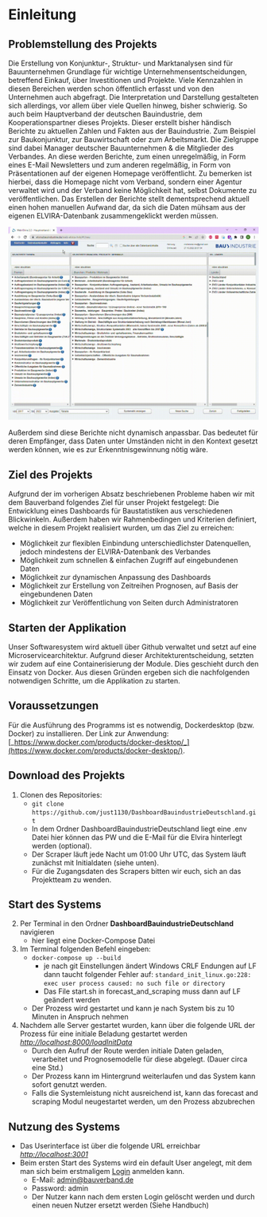 # Einleitung
## Problemstellung des Projekts
Die Erstellung von Konjunktur-, Struktur- und Marktanalysen sind für Bauunternehmen Grundlage für wichtige Unternehmensentscheidungen, betreffend Einkauf, über Investitionen und Projekte. Viele Kennzahlen in diesen Bereichen werden schon öffentlich erfasst und von den Unternehmen auch abgefragt. Die Interpretation und Darstellung gestalteten sich allerdings, vor allem über viele Quellen hinweg, bisher schwierig.
So auch beim Hauptverband der deutschen Bauindustrie, dem Kooperationspartner dieses Projekts. Dieser erstellt bisher händisch Berichte zu aktuellen Zahlen und Fakten aus der Bauindustrie. Zum Beispiel zur Baukonjunktur, zur Bauwirtschaft oder zum Arbeitsmarkt. Die Zielgruppe sind dabei Manager deutscher Bauunternehmen & die Mitglieder des Verbandes. 
An diese werden Berichte, zum einen unregelmäßig, in Form eines E-Mail Newsletters und zum anderen regelmäßig, in Form von Präsentationen auf der eigenen Homepage veröffentlicht. Zu bemerken ist hierbei, dass die Homepage nicht vom Verband, sondern einer Agentur verwaltet wird und der Verband keine Möglichkeit hat, selbst Dokumente zu veröffentlichen.
Das Erstellen der Berichte stellt dementsprechend aktuell einen hohen manuellen Aufwand dar, da sich die Daten mühsam aus der eigenen ELVIRA-Datenbank zusammengeklickt werden müssen.

![Elvira Datenbank](./Data/Elvira.gif) 

Außerdem sind diese Berichte nicht dynamisch anpassbar. Das bedeutet für deren Empfänger, dass Daten unter Umständen nicht in den Kontext gesetzt werden können, wie es zur Erkenntnisgewinnung nötig wäre.


## Ziel des Projekts
Aufgrund der im vorherigen Absatz beschriebenen Probleme haben wir mit dem Bauverband folgendes Ziel für unser Projekt festgelegt:
Die Entwicklung eines Dashboards für Baustatistiken aus verschiedenen Blickwinkeln. 
Außerdem haben wir Rahmenbedingen und Kriterien definiert, welche in diesem Projekt realisiert wurden, um das Ziel zu erreichen:

- Möglichkeit zur flexiblen Einbindung unterschiedlichster Datenquellen, jedoch mindestens der ELVIRA-Datenbank des Verbandes
- Möglichkeit zum schnellen & einfachen Zugriff auf eingebundenen Daten
- Möglichkeit zur dynamischen Anpassung des Dashboards
- Möglichkeit zur Erstellung von Zeitreihen Prognosen, auf Basis der eingebundenen Daten
- Möglichkeit zur Veröffentlichung von Seiten durch Administratoren

## Starten der Applikation
Unser Softwaresystem wird aktuell über Github verwaltet und setzt auf eine Microservicearchitektur. Aufgrund dieser Architekturentscheidung, setzten wir zudem auf eine Containerisierung der Module. Dies geschieht durch den Einsatz von Docker. Aus diesen Gründen ergeben sich die nachfolgenden notwendigen Schritte, um die Applikation zu starten.

## **Voraussetzungen**

Für die Ausführung des Programms ist es notwendig, Dockerdesktop (bzw. Docker) zu installieren. Der Link zur Anwendung: [_https://www.docker.com/products/docker-desktop/_](https://www.docker.com/products/docker-desktop/).

## **Download des Projekts**

1. Clonen des Repositories:    
    - `git clone https://github.com/just1130/DashboardBauindustrieDeutschland.git`
    - In dem Ordner DashboardBauindustrieDeutschland liegt eine .env Datei hier können das PW und die E-Mail für die Elvira hinterlegt werden (optional).
    - Der Scraper läuft jede Nacht um 01:00 Uhr UTC, das System läuft zunächst mit Initialdaten (siehe unten).
    - Für die Zugangsdaten des Scrapers bitten wir euch, sich an das Projektteam zu wenden.

## **Start des Systems**

2. Per Terminal in den Ordner **DashboardBauindustrieDeutschland** navigieren
    - hier liegt eine Docker-Compose Datei
3. Im Terminal folgenden Befehl eingeben:   
    - `docker-compose up --build`
        - je nach git Einstellungen ändert Windows CRLF Endungen auf LF dann taucht folgender Fehler auf: `standard_init_linux.go:228: exec user process caused: no such file or directory`
        - Das File start.sh in forecast_and_scraping muss dann auf LF geändert werden  
    - Der Prozess wird gestartet und kann je nach System bis zu 10 Minuten in Anspruch nehmen
4. Nachdem alle Server gestartet wurden, kann über die folgende URL der Prozess für eine initiale Beladung gestartet werden [_http://localhost:8000/loadInitData_](http://localhost:8000/loadInitData)
    - Durch den Aufruf der Route werden initiale Daten geladen, verarbeitet und Prognosemodelle für diese abgelegt. (Dauer circa eine Std.)
    - Der Prozess kann im Hintergrund weiterlaufen und das System kann sofort genutzt werden.
    - Falls die Systemleistung nicht ausreichend ist, kann das forecast and scraping Modul neugestartet werden, um den Prozess abzubrechen


## **Nutzung des Systems**

- Das Userinterface ist über die folgende URL erreichbar [_http://localhost:3001_](http://localhost:3001)
- Beim ersten Start des Systems wird ein default User angelegt, mit dem man sich beim erstmaligem [Login](https://dashboard-dokumentation.readthedocs.io/en/latest/handbuch/#login-logout) anmelden kann.
    - E-Mail: admin@bauverband.de
    - Password: admin
    - Der Nutzer kann nach dem ersten Login gelöscht werden und durch einen neuen Nutzer ersetzt werden (Siehe Handbuch)

